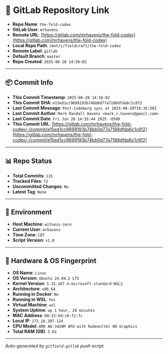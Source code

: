 # 🔗 GitLab Repository Link

- **Repo Name**: `the-fold-codex`
- **GitLab User**: `mrhavens`
- **Remote URL**: [https://gitlab.com/mrhavens/the-fold-codex](https://gitlab.com/mrhavens/the-fold-codex)
- **Local Repo Path**: `/mnt/c/fieldcraft/the-fold-codex`
- **Remote Label**: `gitlab`
- **Default Branch**: `master`
- **Repo Created**: `2025-06-20 14:56:02`

---

## 📦 Commit Info

- **This Commit Timestamp**: `2025-06-20 14:56:02`
- **This Commit SHA**: `e15ed1cc9699193b74bb0d77a7188dfda6c1c6f2`
- **Last Commit Message**: `Post-Codeberg sync at 2025-06-20T19:35:50Z`
- **Last Commit Author**: `Mark Randall Havens <mark.r.havens@gmail.com>`
- **Last Commit Date**: `Fri Jun 20 14:55:44 2025 -0500`
- **This Commit URL**: [https://gitlab.com/mrhavens/the-fold-codex/-/commit/e15ed1cc9699193b74bb0d77a7188dfda6c1c6f2](https://gitlab.com/mrhavens/the-fold-codex/-/commit/e15ed1cc9699193b74bb0d77a7188dfda6c1c6f2)

---

## 📊 Repo Status

- **Total Commits**: `115`
- **Tracked Files**: `72`
- **Uncommitted Changes**: `No`
- **Latest Tag**: `None`

---

## 🧽 Environment

- **Host Machine**: `witness-zero`
- **Current User**: `mrhavens`
- **Time Zone**: `CDT`
- **Script Version**: `v1.0`

---

## 🧬 Hardware & OS Fingerprint

- **OS Name**: `Linux`
- **OS Version**: `Ubuntu 24.04.2 LTS`
- **Kernel Version**: `5.15.167.4-microsoft-standard-WSL2`
- **Architecture**: `x86_64`
- **Running in Docker**: `No`
- **Running in WSL**: `Yes`
- **Virtual Machine**: `wsl`
- **System Uptime**: `up 1 hour, 28 minutes`
- **MAC Address**: `00:15:5d:c0:f2:fc`
- **Local IP**: `172.18.207.124`
- **CPU Model**: `AMD A6-3420M APU with Radeon(tm) HD Graphics`
- **Total RAM (GB)**: `3.63`

---

_Auto-generated by `gitfield-gitlab` push script._
